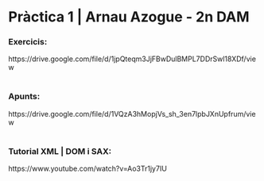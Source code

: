 <h1>Pràctica 1 | Arnau Azogue - 2n DAM</h1>

<h3>Exercicis:</h3>
https://drive.google.com/file/d/1jpQteqm3JjFBwDulBMPL7DDrSwl18XDf/view
<br>
<br>
<h3>Apunts:</h3>
https://drive.google.com/file/d/1VQzA3hMopjVs_sh_3en7lpbJXnUpfrum/view
<br>
<br>
<h3>Tutorial XML | DOM i SAX: </h3>
https://www.youtube.com/watch?v=Ao3Tr1jy7IU

